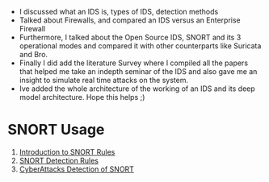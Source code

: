 
* I discussed what an IDS is, types of IDS, detection methods
* Talked about Firewalls, and compared an IDS versus an Enterprise Firewall
* Furthermore, I talked about the Open Source IDS, SNORT and its 3 operational modes and compared it with other counterparts like Suricata and Bro.
* Finally I did add the literature Survey where I compiled all the papers that helped me take an indepth seminar of the IDS and also gave me an insight to simulate real time attacks on the system.
* Ive added the whole architecture of the working of an IDS and its deep model architecture.
Hope this helps ;)

# SNORT Usage
1. [Introduction to SNORT Rules](https://youtu.be/pvPdOO2VcwM)
2. [SNORT Detection Rules](https://youtu.be/UPpJUTf7wEY)
3. [CyberAttacks Detection of SNORT](https://youtu.be/fZjUmfuozoM)
